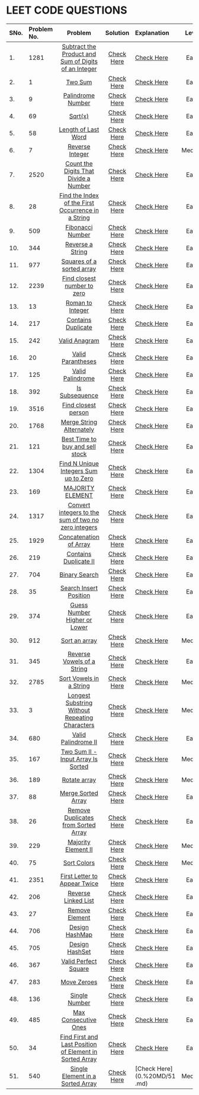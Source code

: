 # LEET CODE QUESTIONS

| SNo. | Problem No. |                                                                      Problem                                                                      |       Solution        | Explanation                  | Level  |
| :--- | :---------- | :-----------------------------------------------------------------------------------------------------------------------------------------------: | :-------------------: | :--------------------------- | :----: |
| 1.   | 1281        |    [Subtract the Product and Sum of Digits of an Integer](https://leetcode.com/problems/subtract-the-product-and-sum-of-digits-of-an-integer/)    | [Check Here](./1.py)  | [Check Here](0.%20MD/1.md)   |  Easy  |
| 2.   | 1           |                                           [Two Sum](https://leetcode.com/problems/two-sum/description/)                                           | [Check Here](./2.py)  | [Check Here](0.%20MD/2.md)   |  Easy  |
| 3.   | 9           |                                       [Palindrome Number](https://leetcode.com/problems/palindrome-number/)                                       | [Check Here](./3.py)  | [Check Here](0.%20MD/3.md)   |  Easy  |
| 4.   | 69          |                                                  [Sqrt(x)](https://leetcode.com/problems/sqrtx/)                                                  | [Check Here](./4.py)  | [Check Here](0.%20MD/4.md)   |  Easy  |
| 5.   | 58          |                                     [Length of Last Word](https://leetcode.com/problems/length-of-last-word/)                                     | [Check Here](./5.py)  | [Check Here](0.%20MD/5.md)   |  Easy  |
| 6.   | 7           |                                         [Reverse Integer](https://leetcode.com/problems/reverse-integer/)                                         | [Check Here](./6.py)  | [Check Here](0.%20MD/6.md)   | Medium |
| 7.   | 2520        |                   [Count the Digits That Divide a Number](https://leetcode.com/problems/count-the-digits-that-divide-a-number/)                   | [Check Here](./7.py)  | [Check Here](0.%20MD/7.md)   |  Easy  |
| 8.   | 28          |      [Find the Index of the First Occurrence in a String](https://leetcode.com/problems/find-the-index-of-the-first-occurrence-in-a-string/)      | [Check Here](./8.py)  | [Check Here](0.%20MD/8.md)   |  Easy  |
| 9.   | 509         |                                        [Fibonacci Number](https://leetcode.com/problems/fibonacci-number/)                                        | [Check Here](./9.py)  | [Check Here](0.%20MD/9.md)   |  Easy  |
| 10.  | 344         |                                         [Reverse a String](https://leetcode.com/problems/reverse-string/)                                         | [Check Here](./10.py) | [Check Here](0.%20MD/10.md)  |  Easy  |
| 11.  | 977         |                               [Squares of a sorted array](https://leetcode.com/problems/squares-of-a-sorted-array/)                               | [Check Here](./11.py) | [Check Here](0.%20MD/11.md)  |  Easy  |
| 12.  | 2239        |                             [Find closest number to zero](https://leetcode.com/problems/find-closest-number-to-zero/)                             | [Check Here](./12.py) | [Check Here](0.%20MD/12.md)  |  Easy  |
| 13.  | 13          |                                        [Roman to Integer](https://leetcode.com/problems/roman-to-integer/)                                        | [Check Here](./13.py) | [Check Here](0.%20MD/13.md)  |  Easy  |
| 14.  | 217         |                                      [Contains Duplicate](https://leetcode.com/problems/contains-duplicate/)                                      | [Check Here](./14.py) | [Check Here](0.%20MD/14.md)  |  Easy  |
| 15.  | 242         |                                           [Valid Anagram](https://leetcode.com/problems/valid-anagram/)                                           | [Check Here](./15.py) | [Check Here](0.%20MD/15.md)  |  Easy  |
| 16.  | 20          |                                       [Valid Parantheses](https://leetcode.com/problems/valid-parentheses/)                                       | [Check Here](./16.py) | [Check Here](0.%20MD/16.md)  |  Easy  |
| 17.  | 125         |                                        [Valid Palindrome](https://leetcode.com/problems/valid-palindrome/)                                        | [Check Here](./17.py) | [Check Here](0.%20MD/17.md)  |  Easy  |
| 18.  | 392         |                                          [Is Subsequence](https://leetcode.com/problems/is-subsequence/)                                          | [Check Here](./18.py) | [Check Here](0.%20MD/18.md)  |  Easy  |
| 19.  | 3516        |                                     [Find closest person](https://leetcode.com/problems/find-closest-person/)                                     | [Check Here](./19.py) | [Check Here](0.%20MD/19.md)  |  Easy  |
| 20.  | 1768        |                               [Merge String Alternately](https://leetcode.com/problems/merge-strings-alternately/)                                | [Check Here](./20.py) | [Check Here](0.%20MD/20.md)  |  Easy  |
| 21.  | 121         |                         [Best Time to buy and sell stock](https://leetcode.com/problems/best-time-to-buy-and-sell-stock/)                         | [Check Here](./21.py) | [Check Here](0.%20MD/21.md)  |  Easy  |
| 22.  | 1304        |                   [Find N Unique Integers Sum up to Zero](https://leetcode.com/problems/find-n-unique-integers-sum-up-to-zero/)                   | [Check Here](./22.py) | [Check Here](0.%20MD/22.md)  |  Easy  |
| 23.  | 169         |                                        [MAJORITY ELEMENT](https://leetcode.com/problems/majority-element/)                                        | [Check Here](./23.py) | [Check Here](0.%20MD/23.md)  |  Easy  |
| 24.  | 1317        |     [Convert integers to the sum of two no zero integers](https://leetcode.com/problems/convert-integer-to-the-sum-of-two-no-zero-integers/)      | [Check Here](./24.py) | [Check Here](0.%20MD/24.md)  |  Easy  |
| 25.  | 1929        |                                  [Concatenation of Array](https://leetcode.com/problems/concatenation-of-array/)                                  | [Check Here](./25.py) | [Check Here](0.%20MD/25.md)  |  Easy  |
| 26.  | 219         |                                   [Contains Duplicate II](https://leetcode.com/problems/contains-duplicate-ii/)                                   | [Check Here](./26.py) | [Check Here](0.%20MD/26.md)  |  Easy  |
| 27.  | 704         |                                           [Binary Search](https://leetcode.com/problems/binary-search/)                                           | [Check Here](./27.py) | [Check Here](0.%20MD/27.md)  |  Easy  |
| 28.  | 35          |                                  [Search Insert Position](https://leetcode.com/problems/search-insert-position/)                                  | [Check Here](./28.py) | [Check Here](0.%20MD/28.md)  |  Easy  |
| 29.  | 374         |                               [Guess Number Higher or Lower](https://leetcode.com/problems/search-insert-position/)                               | [Check Here](./29.py) | [Check Here](0.%20MD/29.md)  |  Easy  |
| 30.  | 912         |                                           [Sort an array](https://leetcode.com/problems/sort-an-array/)                                           | [Check Here](./30.py) | [Check Here](0.%20MD/30.md)  | Medium |
| 31.  | 345         |                              [Reverse Vowels of a String](https://leetcode.com/problems/reverse-vowels-of-a-string/)                              | [Check Here](./31.py) | [Check Here](0.%20MD/31.md)  |  Easy  |
| 32.  | 2785        |                                 [Sort Vowels in a String](https://leetcode.com/problems/sort-vowels-in-a-string/)                                 | [Check Here](./32.py) | [Check Here](0.%20MD/32.md)  | Medium |
| 33.  | 3           |          [Longest Substring Without Repeating Characters](https://leetcode.com/problems/longest-substring-without-repeating-characters/)          | [Check Here](./33.py) | [Check Here](0.%20MD/33.md)  | Medium |
| 34.  | 680         |                                     [Valid Palindrome II](https://leetcode.com/problems/valid-palindrome-ii/)                                     | [Check Here](./34.py) | [Check Here](0.%20MD/34.md)  |  Easy  |
| 35.  | 167         |                       [Two Sum II - Input Array Is Sorted](https://leetcode.com/problems/two-sum-ii-input-array-is-sorted/)                       | [Check Here](./35.py) | [Check Here](0.%20MD/35.md)  | Medium |
| 36.  | 189         |                                            [Rotate array](https://leetcode.com/problems/rotate-array/)                                            | [Check Here](./36.py) | [Check Here](0.%20MD/36.md)  | Medium |
| 37.  | 88          |                                      [Merge Sorted Array](https://leetcode.com/problems/merge-sorted-array/)                                      | [Check Here](./37.py) | [Check Here](0.%20MD/37.md)  |  Easy  |
| 38.  | 26          |                     [Remove Duplicates from Sorted Array](https://leetcode.com/problems/remove-duplicates-from-sorted-array/)                     | [Check Here](./38.py) | [Check Here](0.%20MD/38.md)  |  Easy  |
| 39.  | 229         |                                     [Majority Element II](https://leetcode.com/problems/majority-element-ii/)                                     | [Check Here](./39.py) | [Check Here](0.%20MD/39.md)  | Medium |
| 40.  | 75          |                                             [Sort Colors](https://leetcode.com/problems/sort-colors/)                                             | [Check Here](./40.py) | [Check Here](0.%20MD/40.md)  | Medium |
| 41.  | 2351        |                            [First Letter to Appear Twice](https://leetcode.com/problems/first-letter-to-appear-twice/)                            | [Check Here](./41.py) | [Check Here](0.%20MD/41.md)  |  Easy  |
| 42.  | 206         |                                     [Reverse Linked List](https://leetcode.com/problems/reverse-linked-list/)                                     | [Check Here](./42.py) | [Check Here](0.%20MD/42.md)  |  Easy  |
| 43.  | 27          |                                          [Remove Element](https://leetcode.com/problems/remove-element/)                                          | [Check Here](./43.py) | [Check Here](0.%20MD/43.md)  |  Easy  |
| 44.  | 706         |                                          [Design HashMap](https://leetcode.com/problems/design-hashmap/)                                          | [Check Here](./44.py) | [Check Here](0.%20MD/44.md)  |  Easy  |
| 45.  | 705         |                                          [Design HashSet](https://leetcode.com/problems/design-hashset/)                                          | [Check Here](./45.py) | [Check Here](0.%20MD/45.md)  |  Easy  |
| 46.  | 367         |                                    [Valid Perfect Square](https://leetcode.com/problems/valid-perfect-square/)                                    | [Check Here](./46.py) | [Check Here](0.%20MD/46.md)  |  Easy  |
| 47.  | 283         |                                             [Move Zeroes](https://leetcode.com/problems/move-zeroes/)                                             | [Check Here](./47.py) | [Check Here](0.%20MD/47.md)  |  Easy  |
| 48.  | 136         |                                           [Single Number](https://leetcode.com/problems/single-number/)                                           | [Check Here](./48.py) | [Check Here](0.%20MD/48.md)  |  Easy  |
| 49.  | 485         |                                    [Max Consecutive Ones](https://leetcode.com/problems/max-consecutive-ones/)                                    | [Check Here](./49.py) | [Check Here](0.%20MD/49.md)  |  Easy  |
| 50.  | 34          | [Find First and Last Position of Element in Sorted Array](https://leetcode.com/problems/find-first-and-last-position-of-element-in-sorted-array/) | [Check Here](./50.py) | [Check Here](0.%20MD/50.md)  |  Easy  |
| 51.  | 540         |                        [Single Element in a Sorted Array](https://leetcode.com/problems/single-element-in-a-sorted-array/)                        | [Check Here](./51.py) | [Check Here](0.%20MD/51 .md) | Medium |
